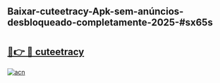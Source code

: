 ## Baixar-cuteetracy-Apk-sem-anúncios-desbloqueado-completamente-2025-#sx65s

# <h2><a href="https://ainizakaria.my?title=cuteetracy&ref=20M">🔗👉 🔴 cuteetracy</a></h2>

[![acn](https://github.com/user-attachments/assets/0f9c940e-d8b0-45ae-aac7-cd30a18b3e1c)](https://ainizakaria.my?title=cuteetracy&ref=20M)


